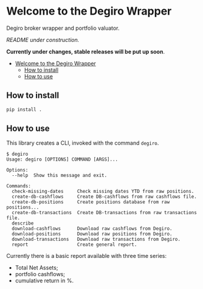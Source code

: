 # Welcome to the Degiro Wrapper
Degiro broker wrapper and portfolio valuator.

*README under construction.*

**Currently under changes, stable releases will be put up soon**.

- [Welcome to the Degiro Wrapper](#welcome-to-the-degiro-wrapper)
  - [How to install](#how-to-install)
  - [How to use](#how-to-use)

## How to install

```bash
pip install .
```

## How to use

This library creates a CLI, invoked with the command `degiro`.

```
$ degiro
Usage: degiro [OPTIONS] COMMAND [ARGS]...

Options:
  --help  Show this message and exit.

Commands:
  check-missing-dates     Check missing dates YTD from raw positions.
  create-db-cashflows     Create DB-cashflows from raw cashflows file.
  create-db-positions     Create positions database from raw positions...
  create-db-transactions  Create DB-transactions from raw transactions file.
  describe
  download-cashflows      Download raw cashflows from Degiro.
  download-positions      Download raw positions from Degiro.
  download-transactions   Download raw transactions from Degiro.
  report                  Create general report.
```
Currently there is a basic report available with three time series:
- Total Net Assets;
- portfolio cashflows;
- cumulative return in %.



